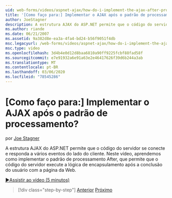 ```yaml
---
uid: web-forms/videos/aspnet-ajax/how-do-i-implement-the-ajax-after-processing-pattern
title: '[Como faço para:] Implementar o AJAX após o padrão de processamento? | Microsoft Docs'
author: JoeStagner
description: A estrutura AJAX do ASP.NET permite que o código do servidor se conecte e responda a vários eventos do lado do cliente. Neste vídeo, aprendemos como implementar o o...
ms.author: riande
ms.date: 06/21/2007
ms.assetid: 9a382d8e-ea3a-4fa4-bd24-b56f9051f4db
msc.legacyurl: /web-forms/videos/aspnet-ajax/how-do-i-implement-the-ajax-after-processing-pattern
msc.type: video
ms.openlocfilehash: 3d4b4e0d12d8baa6810a90ff9225fcbf88fad58f
ms.sourcegitcommit: e7e91932a6e91a63e2e46417626f39d6b244a3ab
ms.translationtype: MT
ms.contentlocale: pt-BR
ms.lasthandoff: 03/06/2020
ms.locfileid: "78545286"
---
```

# <a name="how-do-i-implement-the-ajax-after-processing-pattern"></a>[Como faço para:] Implementar o AJAX após o padrão de processamento?

por [Joe Stagner](https://github.com/JoeStagner)

A estrutura AJAX do ASP.NET permite que o código do servidor se conecte e responda a vários eventos do lado do cliente. Neste vídeo, aprendemos como implementar o padrão de processamento After, que permite que o código do servidor execute a lógica de encapsulamento após a conclusão do usuário com a página da Web.

[&#9654;Assistir ao vídeo (5 minutos)](https://channel9.msdn.com/Blogs/ASP-NET-Site-Videos/how-do-i-implement-the-ajax-after-processing-pattern)

> [!div class="step-by-step"]
> [Anterior](how-do-i-use-the-aspnet-ajax-history-control.md)
> [Próximo](how-do-i-update-multiple-regions-of-a-page-with-aspnet-ajax.md)
